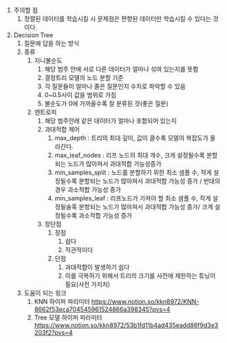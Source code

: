 1. 주의할 점
   1. 정렬된 데이터를 학습시킬 시 문제점은 편향된 데이터만 학습시킬 수 있다는 것이다.
2. Decision Tree
   1. 질문에 답을 하는 방식
   2. 종류
      1. 지니불순도
         1. 해당 범주 안에 서로 다른 데이터가 얼마나 섞여 있는지를 뜻함
         2. 결정트리 모델의 노드 분할 기준
         3. 각 질문들이 얼마나 졸은 질문인지 수치로 파악할 수 있음
         4. 0~0.5사이 값을 범위로 가짐
         5. 불순도가 0에 가까울수록 잘 분류된 것(좋은 질문)
      2. 엔트로피
         1. 해당 범주안레 같은 데이터가 얼마나 포함되어 있는지
         2. 과대적합 제어
            1. max_depth : 트리의 최대 깊이, 값이 클수록 모델의 복잡도가 올라간다.
            2. max_leaf_nodes : 리프 노드의 최대 개수, 크게 설정될수록 분할되는 노드가 많아져서 과대적합 가능성증가
            3. min_samples_split : 노드를 분할하기 위한 최소 샘플 수, 작게 설정될수록 분할되는 노드가 많아져서 과대적합 가능성 증가 / 반대의 경우 과소적합 가능성 증가
            4. min_samples_leaf : 리프노드가 가져야 할 최소 샘플 수, 작게 설정될술혹 분항되는 노드가 많아져서 과대적합 가능성 증가/ 크게 설정될수록 과소적합 가능성 증가
         3. 장단점
            1. 장점
               1. 쉽다
               2. 직관적이다
            2. 단점
               1. 과대적합이 발생하기 쉽다
               2. 이를 극복하기 위해서 트리의 크기를 사전에 제한하는 튜닝이 필요(사전 가지치)
   3. 도움이 되는 링크
      1. KNN 하이퍼 파리미터
         https://www.notion.so/kkn8972/KNN-8662f53eca704545961524866a398345?pvs=4
      2. Tree 모델 하이퍼 파라미터
         https://www.notion.so/kkn8972/53b1fd11b4ad435eadd86f9d3e3203f2?pvs=4